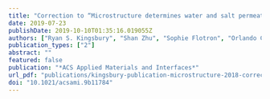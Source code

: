 ```yaml
---
title: "Correction to “Microstructure determines water and salt permeation in commercial ion exchange membranes” [ACS Appl. Mat. Int. 2019, 10 (46), 39745–39756]"
date: 2019-07-23
publishDate: 2019-10-10T01:35:16.019055Z
authors: ["Ryan S. Kingsbury", "Shan Zhu", "Sophie Flotron", "Orlando Coronell"]
publication_types: ["2"]
abstract: ""
featured: false
publication: "*ACS Applied Materials and Interfaces*"
url_pdf: "publications/kingsbury-publication-microstructure-2018-correction.pdf"
doi: "10.1021/acsami.9b11784"
---
```


